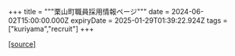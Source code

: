 +++
title = """栗山町職員採用情報ページ"""
date = 2024-06-02T15:00:00.000Z
expiryDate = 2025-01-29T01:39:22.924Z
tags = ["kuriyama","recruit"]
+++


[[source]](https://www.town.kuriyama.hokkaido.jp/site/saiyou/)
